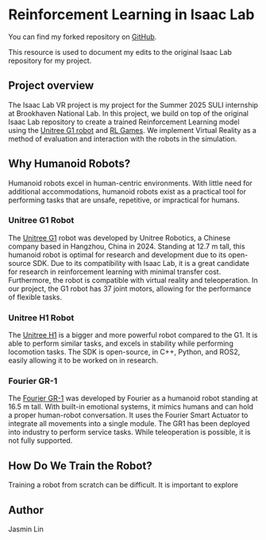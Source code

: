 # Reinforcement Learning in Isaac Lab

You can find my forked repository on [GitHub](https://github.com/lajazz23/Unitree-G1-IsaacLab-Locomotion/tree/main).

This resource is used to document my edits to the original Isaac Lab repository for my project.

## Project overview

The Isaac Lab VR project is my project for the Summer 2025 SULI internship at Brookhaven National Lab. In this project, we build on top of the original Isaac Lab repository to create a trained Reinforcement Learning model using the [Unitree G1 robot](https://www.unitree.com/g1/) and [RL Games](https://github.com/Denys88/rl_games). We implement Virtual Reality as a method of evaluation and interaction with the robots in the simulation.

## Why Humanoid Robots?

Humanoid robots excel in human-centric environments. With little need for additional accommodations, humanoid robots exist as a practical tool for performing tasks that are unsafe, repetitive, or impractical for humans.​

### Unitree G1 Robot

The [Unitree G1](https://www.unitree.com/g1) robot was developed by Unitree Robotics, a Chinese company based in Hangzhou, China in 2024. Standing at 12.7 m tall, this humanoid robot is optimal for research and development due to its open-source SDK. Due to its compatibility with Isaac Lab, it is a great candidate for research in reinforcement learning with minimal transfer cost. Furthermore, the robot is compatible with virtual reality and teleoperation. In our project, the G1 robot has 37 joint motors, allowing for the performance of flexible tasks. 

### Unitree H1 Robot

The [Unitree H1](https://www.unitree.com/h1/) is a bigger and more powerful robot compared to the G1. It is able to perform similar tasks, and excels in stability while performing locomotion tasks. The SDK is open-source, in C++, Python, and ROS2, easily allowing it to be worked on in research. 

### Fourier GR-1

The [Fourier GR-1](https://www.fftai.com/products-gr1) was developed by Fourier as a humanoid robot standing at 16.5 m tall. With built-in emotional systems, it mimics humans and can hold a proper human-robot conversation. It uses the Fourier Smart Actuator to integrate all movements into a single module. The GR1 has been deployed into industry to perform service tasks. While teleoperation is possible, it is not fully supported.

## How Do We Train the Robot?

Training a robot from scratch can be difficult. It is important to explore 

## Author

Jasmin Lin